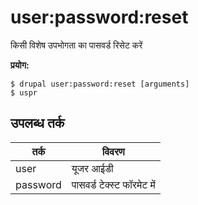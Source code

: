 # user:password:reset
किसी विशेष उपभोगता का पासवर्ड रिसेट करें

**प्रयोग:**
```
$ drupal user:password:reset [arguments]
$ uspr  
```

## उपलब्ध तर्क
तर्क | विवरण
---------|-------------
user | यूजर आईडी
password | पासवर्ड टेक्स्ट फॉरमेट में
